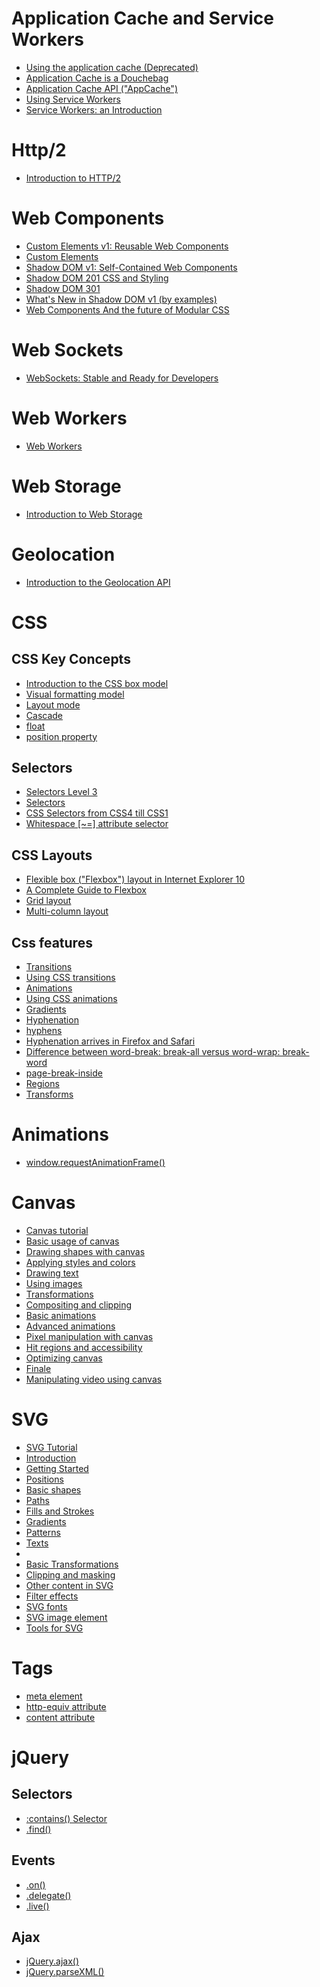 # Application Cache and Service Workers
* [Using the application cache (Deprecated)](https://developer.mozilla.org/en-US/docs/Web/HTML/Using_the_application_cache)
* [Application Cache is a Douchebag](http://alistapart.com/article/application-cache-is-a-douchebag)
* [Application Cache API ("AppCache")](https://msdn.microsoft.com/library/hh673545.aspx)
* [Using Service Workers](https://developer.mozilla.org/en-US/docs/Web/API/Service_Worker_API/Using_Service_Workers)
* [Service Workers: an Introduction](https://developers.google.com/web/fundamentals/getting-started/primers/service-workers)

# Http/2
* [Introduction to HTTP/2](https://developers.google.com/web/fundamentals/performance/http2/)

# Web Components
* [Custom Elements v1: Reusable Web Components](https://developers.google.com/web/fundamentals/getting-started/primers/customelements)
* [Custom Elements](https://www.html5rocks.com/en/tutorials/webcomponents/customelements/)
* [Shadow DOM v1: Self-Contained Web Components](https://developers.google.com/web/fundamentals/getting-started/primers/shadowdom)
* [Shadow DOM 201 CSS and Styling](https://www.html5rocks.com/en/tutorials/webcomponents/shadowdom-201/)
* [Shadow DOM 301](https://www.html5rocks.com/en/tutorials/webcomponents/shadowdom-301/)
* [What's New in Shadow DOM v1 (by examples)](https://hayato.io/2016/shadowdomv1/)
* [Web Components And the future of Modular CSS](https://philipwalton.github.io/talks/2015-10-26/)

# Web Sockets
* [WebSockets: Stable and Ready for Developers](https://msdn.microsoft.com/en-us/hh969243.aspx)

# Web Workers
* [Web Workers](https://msdn.microsoft.com/library/hh673568.aspx)

# Web Storage
* [Introduction to Web Storage](https://msdn.microsoft.com/library/bg142799.aspx)

# Geolocation
* [Introduction to the Geolocation API](https://msdn.microsoft.com/library/gg589513.aspx)

# CSS
## CSS Key Concepts
* [Introduction to the CSS box model](https://developer.mozilla.org/en-US/docs/Web/CSS/CSS_Box_Model/Introduction_to_the_CSS_box_model)
* [Visual formatting model](https://developer.mozilla.org/en-US/docs/Web/Guide/CSS/Visual_formatting_model)
* [Layout mode](https://developer.mozilla.org/en-US/docs/Web/CSS/Layout_mode)
* [Cascade](https://developer.mozilla.org/en-US/docs/Web/CSS/Cascade)
* [float](https://developer.mozilla.org/en-US/docs/Web/CSS/float)
* [position property](https://msdn.microsoft.com/library/ms531140.aspx)

## Selectors
* [Selectors Level 3](https://www.w3.org/TR/css3-selectors/)
* [Selectors](https://msdn.microsoft.com/library/hh772056.aspx)
* [CSS Selectors from CSS4 till CSS1](http://css4-selectors.com/selectors/)
* [Whitespace [~=] attribute selector](https://msdn.microsoft.com/en-us/library/aa358832(v=vs.85).aspx)

## CSS Layouts
* [Flexible box ("Flexbox") layout in Internet Explorer 10](https://msdn.microsoft.com/en-us/library/hh673531(v=vs.85).aspx)
* [A Complete Guide to Flexbox](https://css-tricks.com/snippets/css/a-guide-to-flexbox/)
* [Grid layout](https://msdn.microsoft.com/en-us/library/hh673533(v=vs.85).aspx)
* [Multi-column layout](https://msdn.microsoft.com/en-us/library/hh673534(v=vs.85).aspx)

## Css features
* [Transitions](https://msdn.microsoft.com/en-us/library/hh673535(v=vs.85).aspx)
* [Using CSS transitions](https://developer.mozilla.org/en-US/docs/Web/CSS/CSS_Transitions/Using_CSS_transitions)
* [Animations](https://msdn.microsoft.com/library/hh673530.aspx)
* [Using CSS animations](https://developer.mozilla.org/en-US/docs/Web/CSS/CSS_Animations/Using_CSS_animations)
* [Gradients](https://msdn.microsoft.com/en-us/library/hh673532(v=vs.85).aspx)
* [Hyphenation](https://msdn.microsoft.com/en-us/library/bg124094(v=vs.85).aspx)
* [hyphens](https://developer.mozilla.org/en-US/docs/Web/CSS/hyphens)
* [Hyphenation arrives in Firefox and Safari](http://blog.fontdeck.com/post/9037028497/hyphens)
* [Difference between word-break: break-all versus word-wrap: break-word](http://shreerangpatwardhan.blogspot.co.uk/2014/03/difference-between-word-break-break-all.html)
* [page-break-inside](https://developer.mozilla.org/en/docs/Web/CSS/page-break-inside)
* [Regions](https://msdn.microsoft.com/en-us/library/hh673537(v=vs.85).aspx)
* [Transforms](https://msdn.microsoft.com/en-us/library/hh673529(v=vs.85).aspx)

# Animations
* [window.requestAnimationFrame()](https://developer.mozilla.org/en-US/docs/Web/API/Window/requestAnimationFrame)


# Canvas
* [Canvas tutorial](https://developer.mozilla.org/en-US/docs/Web/API/Canvas_API/Tutorial)
 * [Basic usage of canvas](https://developer.mozilla.org/en-US/docs/Web/API/Canvas_API/Tutorial/Basic_usage)
 * [Drawing shapes with canvas](https://developer.mozilla.org/en-US/docs/Web/API/Canvas_API/Tutorial/Drawing_shapes)
 * [Applying styles and colors](https://developer.mozilla.org/en-US/docs/Web/API/Canvas_API/Tutorial/Applying_styles_and_colors)
 * [Drawing text](https://developer.mozilla.org/en-US/docs/Web/API/Canvas_API/Tutorial/Drawing_text)
 * [Using images](https://developer.mozilla.org/en-US/docs/Web/API/Canvas_API/Tutorial/Using_images)
 * [Transformations](https://developer.mozilla.org/en-US/docs/Web/API/Canvas_API/Tutorial/Transformations)
 * [Compositing and clipping](https://developer.mozilla.org/en-US/docs/Web/API/Canvas_API/Tutorial/Compositing)
 * [Basic animations](https://developer.mozilla.org/en-US/docs/Web/API/Canvas_API/Tutorial/Basic_animations)
 * [Advanced animations](https://developer.mozilla.org/en-US/docs/Web/API/Canvas_API/Tutorial/Advanced_animations)
 * [Pixel manipulation with canvas](https://developer.mozilla.org/en-US/docs/Web/API/Canvas_API/Tutorial/Pixel_manipulation_with_canvas)
 * [Hit regions and accessibility](https://developer.mozilla.org/en-US/docs/Web/API/Canvas_API/Tutorial/Hit_regions_and_accessibility)
 * [Optimizing canvas](https://developer.mozilla.org/en-US/docs/Web/API/Canvas_API/Tutorial/Optimizing_canvas)
 * [Finale](https://developer.mozilla.org/en-US/docs/Web/API/Canvas_API/Tutorial/Finale)
* [Manipulating video using canvas](https://developer.mozilla.org/en-US/docs/Web/API/Canvas_API/Manipulating_video_using_canvas)

# SVG
* [SVG Tutorial](https://developer.mozilla.org/en-US/docs/Web/SVG/Tutorial)
 * [Introduction](https://developer.mozilla.org/en-US/docs/Web/SVG/Tutorial/Introduction)
 * [Getting Started](https://developer.mozilla.org/en-US/docs/Web/SVG/Tutorial/Getting_Started)
 * [Positions](https://developer.mozilla.org/en-US/docs/Web/SVG/Tutorial/Positions)
 * [Basic shapes](https://developer.mozilla.org/en-US/docs/Web/SVG/Tutorial/Basic_Shapes)
 * [Paths](https://developer.mozilla.org/en-US/docs/Web/SVG/Tutorial/Paths)
 * [Fills and Strokes](https://developer.mozilla.org/en-US/docs/Web/SVG/Tutorial/Fills_and_Strokes)
 * [Gradients](https://developer.mozilla.org/en-US/docs/Web/SVG/Tutorial/Gradients)
 * [Patterns](https://developer.mozilla.org/en-US/docs/Web/SVG/Tutorial/Patterns)
 * [Texts](https://developer.mozilla.org/en-US/docs/Web/SVG/Tutorial/Texts)
  * [<textPath>](https://developer.mozilla.org/en/docs/Web/SVG/Element/textPath)
 * [Basic Transformations](https://developer.mozilla.org/en-US/docs/Web/SVG/Tutorial/Basic_Transformations)
 * [Clipping and masking](https://developer.mozilla.org/en-US/docs/Web/SVG/Tutorial/Clipping_and_masking)
 * [Other content in SVG](https://developer.mozilla.org/en-US/docs/Web/SVG/Tutorial/Other_content_in_SVG)
 * [Filter effects](https://developer.mozilla.org/en-US/docs/Web/SVG/Tutorial/Filter_effects)
 * [SVG fonts](https://developer.mozilla.org/en-US/docs/Web/SVG/Tutorial/SVG_Fonts)
 * [SVG image element](https://developer.mozilla.org/en-US/docs/Web/SVG/Tutorial/SVG_Image_Tag)
 * [Tools for SVG](https://developer.mozilla.org/en-US/docs/Web/SVG/Tutorial/Tools_for_SVG)

# Tags
* [meta element](https://msdn.microsoft.com/en-us/library/ms535853.aspx)
* [http-equiv attribute](https://msdn.microsoft.com/en-us/library/ms533876.aspx)
* [content attribute](https://msdn.microsoft.com/en-us/library/ms533689.aspx)

# jQuery
## Selectors
* [:contains() Selector](http://api.jquery.com/contains-selector/)
* [.find()](http://api.jquery.com/find/)

## Events
* [.on()](http://api.jquery.com/on/)
* [.delegate()](http://api.jquery.com/delegate/)
* [.live()](http://api.jquery.com/live/)

## Ajax
* [jQuery.ajax()](http://api.jquery.com/jquery.ajax/)
* [jQuery.parseXML()](http://api.jquery.com/jQuery.parseXML/)